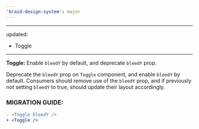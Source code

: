 ```yaml
---
'braid-design-system': major
---
```


---
updated:
  - Toggle
---

**Toggle:** Enable `bleedY` by default, and deprecate `bleedY` prop.

Deprecate the `bleedY` prop on `Toggle` component, and enable `bleedY` by default.
Consumers should remove use of the `bleedY` prop, and if previously not setting `bleedY` to true, should update their layout accordingly.

### MIGRATION GUIDE:

```diff
- <Toggle bleedY />
+ <Toggle />
```